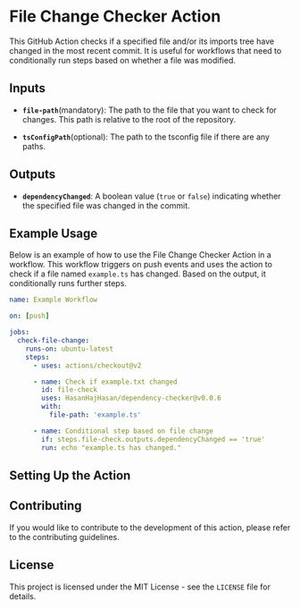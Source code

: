 # File Change Checker Action

This GitHub Action checks if a specified file and/or its imports tree have changed in the most recent commit. It is useful for workflows that need to conditionally run steps based on whether a file was modified.

## Inputs

- **`file-path`**(mandatory): The path to the file that you want to check for changes. This path is relative to the root of the repository.

- **`tsConfigPath`**(optional): The path to the tsconfig file if there are any paths.

## Outputs

- **`dependencyChanged`**: A boolean value (`true` or `false`) indicating whether the specified file was changed in the commit.

## Example Usage

Below is an example of how to use the File Change Checker Action in a workflow. This workflow triggers on push events and uses the action to check if a file named `example.ts` has changed. Based on the output, it conditionally runs further steps.

```yaml
name: Example Workflow

on: [push]

jobs:
  check-file-change:
    runs-on: ubuntu-latest
    steps:
      - uses: actions/checkout@v2

      - name: Check if example.txt changed
        id: file-check
        uses: HasanHajHasan/dependency-checker@v0.0.6
        with:
          file-path: 'example.ts'

      - name: Conditional step based on file change
        if: steps.file-check.outputs.dependencyChanged == 'true'
        run: echo "example.ts has changed."
```
## Setting Up the Action


## Contributing

If you would like to contribute to the development of this action, please refer to the contributing guidelines.

## License

This project is licensed under the MIT License - see the `LICENSE` file for details.

